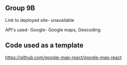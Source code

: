## Group 9B
Link to deployed site- unavailable

API's used-
Google-
Google maps, 
Geocoding

## Code used as a template
https://github.com/google-map-react/google-map-react

